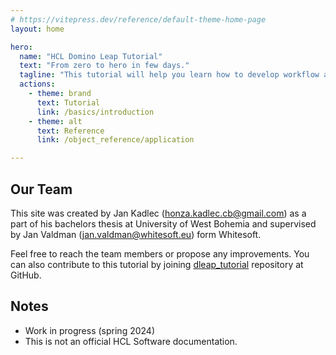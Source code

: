 ```yaml
---
# https://vitepress.dev/reference/default-theme-home-page
layout: home

hero:
  name: "HCL Domino Leap Tutorial"
  text: "From zero to hero in few days."
  tagline: "This tutorial will help you learn how to develop workflow applications in HCL Domino Leap using no-code and low-code (JavaScript) skills. "
  actions:
    - theme: brand
      text: Tutorial
      link: /basics/introduction
    - theme: alt
      text: Reference
      link: /object_reference/application

---
```


<script setup>
import { VPTeamMembers } from 'vitepress/theme';

const members = [
  {
    avatar: 'https://substore.app/api/v1/image/73020972_2185618261737529_5187416862513692672_n.webp',
    name: 'Jan Kadlec',
    title: 'Creator',
    links: [
      { icon: 'github', link: 'https://github.com/Pokrt' },
      { icon: 'twitter', link: 'https://twitter.com/cb_honza' }
    ]
  },  {
    avatar: 'https://avatars.githubusercontent.com/u/25040063?v=4',
    name: 'Jan Valdman',
    title: 'Supervisor',
    links: [
      { icon: 'twitter', link: 'https://twitter.com/jan_valdman' },
      { icon: { svg: ' <svg xmlns="http://www.w3.org/2000/svg" width="16" height="16" viewBox="0 0 16 16"><path d="M3.75 2h3.5a.75.75 0 0 1 0 1.5h-3.5a.25.25 0 0 0-.25.25v8.5c0 .138.112.25.25.25h8.5a.25.25 0 0 0 .25-.25v-3.5a.75.75 0 0 1 1.5 0v3.5A1.75 1.75 0 0 1 12.25 14h-8.5A1.75 1.75 0 0 1 2 12.25v-8.5C2 2.784 2.784 2 3.75 2Zm6.854-1h4.146a.25.25 0 0 1 .25.25v4.146a.25.25 0 0 1-.427.177L13.03 4.03 9.28 7.78a.751.751 0 0 1-1.042-.018.751.751 0 0 1-.018-1.042l3.75-3.75-1.543-1.543A.25.25 0 0 1 10.604 1Z"/></svg>'}, link: 'https://support.hcltechsw.com/community?id=community_user_profile&user=46620e8e1ba2ffc4c1f9759d1e4bcbee' }
    ]
  },
  
]
</script>

## Our Team

This site was created by Jan Kadlec (honza.kadlec.cb@gmail.com) as a part of his bachelors thesis at University of West
Bohemia and supervised by Jan Valdman (jan.valdman@whitesoft.eu) form Whitesoft.
<VPTeamMembers size="small" :members="members" />

Feel free to reach the team members or propose any improvements. You can also contribute to this tutorial by joining [dleap_tutorial](https://github.com/Pokrt/dleap_tutorial) repository at GitHub.

## Notes
- Work in progress (spring 2024) 
- This is not an official HCL Software documentation.
